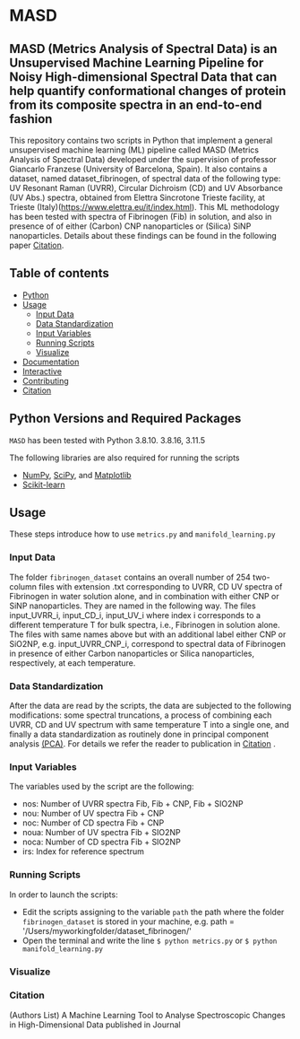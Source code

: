 # MASD

## MASD (Metrics Analysis of Spectral Data) is an Unsupervised Machine Learning Pipeline for Noisy High-dimensional Spectral Data that can help quantify conformational changes of protein from its composite spectra in an end-to-end fashion
This repository contains two scripts in Python that implement a general unsupervised machine learning (ML) pipeline called MASD (Metrics Analysis of Spectral Data) developed under the supervision of professor Giancarlo Franzese (University of Barcelona, Spain). It also contains a dataset, named dataset_fibrinogen, of spectral data of the following type: UV Resonant Raman (UVRR), Circular Dichroism (CD) and UV Absorbance (UV Abs.) spectra, obtained from  Elettra Sincrotone Trieste facility, at Trieste (Italy)(https://www.elettra.eu/it/index.html). This ML methodology has been tested
with spectra of Fibrinogen (Fib) in solution, and also in presence of of either (Carbon) CNP nanoparticles or (Silica) SiNP nanoparticles. Details about these findings can be found in the following paper [Citation](#citation).

## Table of contents
- [Python](#Python)
- [Usage](#usage)
  - [Input Data](#input-data)
  - [Data Standardization](#standardize-data)
  - [Input Variables](#input-variables)
  - [Running Scripts](#Running-script)
  - [Visualize](#visualize)
- [Documentation](#documentation)
- [Interactive](#interactive)
- [Contributing](#contributing)
- [Citation](#citation)

## Python Versions and Required Packages  
`MASD` has been tested  with Python 3.8.10. 3.8.16, 3.11.5

The following libraries are also required for running the scripts
 - [NumPy](https://numpy.org/), [SciPy](https://scipy.org/), and [Matplotlib](https://matplotlib.org/)
 - [Scikit-learn](https://scikit-learn.org/stable/index.html)

## Usage
These steps introduce how to use `metrics.py` and  `manifold_learning.py`

### Input Data
The folder `fibrinogen_dataset` contains an overall number of 254  two-column files with extension .txt corresponding to UVRR, CD UV spectra of Fibrinogen in water solution alone, and in combination with either CNP or SiNP nanoparticles. They are named in the following way. The files input_UVRR_i,  input_CD_i, input_UV_i where index i corresponds to a different temperature T for bulk spectra, i.e., Fibrinogen in solution alone. The files with same names above but with an additional label either CNP or SiO2NP, e.g.  input_UVRR_CNP_i, correspond to
spectral data of Fibrinogen in presence of either Carbon nanoparticles or Silica nanoparticles, respectively, at each temperature. 

### Data Standardization 
After the data are read by the scripts, the data are subjected to the following modifications: some spectral truncations, a process of combining each UVRR, CD and UV spectrum with same temperature T into a single one, and finally a data standardization as routinely done in principal component analysis [(PCA)](https://en.wikipedia.org/wiki/Principal_component_analysis). For details we refer the reader to publication in [Citation](#citation)
.

### Input Variables
The variables used by the script are the following:
- nos: Number of UVRR spectra Fib, Fib + CNP, Fib + SIO2NP
- nou: Number of UV spectra  Fib + CNP
- noc: Number of CD spectra Fib + CNP
- noua: Number of UV spectra  Fib + SIO2NP
- noca: Number of CD spectra Fib + SIO2NP
- irs: Index for reference spectrum
### Running Scripts
In order to launch the scripts:
 - Edit the scripts assigning to the variable  `path` the path where  the folder `fibrinogen_dataset` is stored in your machine, e.g. path = '/Users/myworkingfolder/dataset_fibrinogen/'
 - Open the terminal and write the line  ```$ python metrics.py``` or ```$ python manifold_learning.py```


### Visualize




### Citation

(Authors List) A Machine Learning Tool to Analyse Spectroscopic Changes in High-Dimensional Data published in Journal








